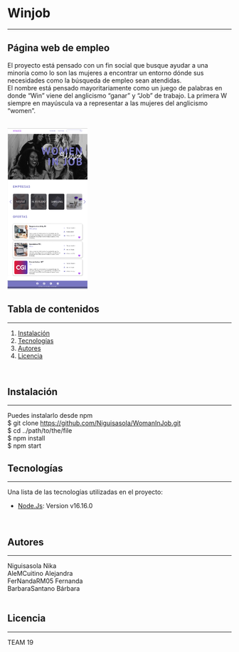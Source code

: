 # Winjob
***
## Página web de empleo

El proyecto está pensado con un fin social que busque ayudar a una minoría como lo son las mujeres a encontrar un entorno dónde sus necesidades como la búsqueda de empleo sean atendidas.<br>
El nombre está pensado mayoritariamente como un juego de palabras en donde “Win” viene del anglicismo “ganar” y “Job” de trabajo. La primera W siempre en mayúscula va a representar a las mujeres del anglicismo “women”. 
<br>
<br>

<img src="img/winjob.PNG" alt="diseño página principal">
<br>

## Tabla de contenidos
***
1. [Instalación](#Instalación)
2. [Tecnologías](#Tecnologías)
3. [Autores](#Autores)
4. [Licencia](#Licencia)
<br>

## Instalación
***
Puedes instalarlo desde npm
<br>
$ git clone https://github.com/Niguisasola/WomanInJob.git<br>
$ cd ../path/to/the/file<br>
$ npm install<br>
$ npm start
<br>

## Tecnologías
***
Una lista de las tecnologías utilizadas en el proyecto:
* [Node.Js](https://nodejs.org/es/): Version v16.16.0
<br>

## Autores
***
Niguisasola Nika<br>
AleMCuitino Alejandra<br>
FerNandaRM05 Fernanda<br>
BarbaraSantano Bárbara<br>
<br>

## Licencia
***
TEAM 19

